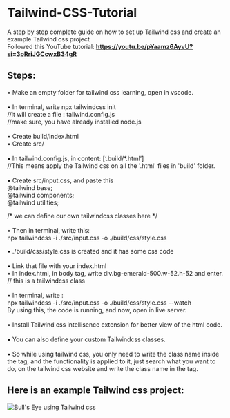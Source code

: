 # Tailwind-CSS-Tutorial
A step by step complete guide on how to set up Tailwind css and create an example Tailwind css project</br>
Followed this YouTube tutorial: **https://youtu.be/pYaamz6AyvU?si=3pRriJGCcwxB34gR**

## Steps:

•	Make an empty folder for tailwind css learning, open in vscode. </br>
</br>
•	In terminal, write npx tailwindcss init  </br>
//it will create a file : tailwind.config.js </br>
//make sure, you have already installed node.js </br>
</br>
•	Create build/index.html</br>
•	Create src/ </br>
</br>
•	In tailwind.config.js, in content: [‘.build/*.html’] </br>
//This means apply the Tailwind css on all the '.html' files in 'build' folder.
</br>
</br>
•	Create src/input.css, and paste this </br>
@tailwind base; </br>
@tailwind components; </br>
@tailwind utilities; </br>

/* we can define our own tailwindcss classes here */
</br>
</br>
•	Then in terminal, write this: </br>
npx tailwindcss -i ./src/input.css -o ./build/css/style.css

•	./build/css/style.css is created and it has some css code
</br></br>
•	Link that file with your index.html
</br>
•	In index.html, in body tag, write div.bg-emerald-500.w-52.h-52 and enter.   
// this is a tailwindcss class </br>
</br>
•	In terminal, write : </br> 
npx tailwindcss -i ./src/input.css -o ./build/css/style.css --watch </br>
By using this, the code is running, and now, open in live server. 
</br></br>
•	Install Tailwind css intellisence extension for better view of the html code.
</br></br>
• You can also define your custom Tailwindcss classes. </br>
</br>
•	So while using tailwind css, you only need to write the class name inside the tag, and the functionality is applied to it, just search what you want to do, on the tailwind css website and write the class name in the tag.

## Here is an example Tailwind css project:


![Bull's Eye using Tailwind css](https://github.com/Faiqa-batool/Tailwind-CSS-Tutorial/assets/115587465/c302cacb-b818-49d9-a39a-60652030a2dc)


